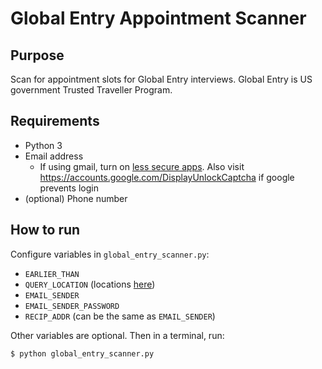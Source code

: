 # Global Entry Appointment Scanner

## Purpose

Scan for appointment slots for Global Entry interviews. Global Entry is US government Trusted Traveller Program.

## Requirements

* Python 3
* Email address
    * If using gmail, turn on [less secure apps](https://support.google.com/accounts/answer/6010255). Also visit https://accounts.google.com/DisplayUnlockCaptcha if google prevents login
* (optional) Phone number

## How to run

Configure variables in `global_entry_scanner.py`:
* `EARLIER_THAN`
* `QUERY_LOCATION` (locations [here](https://ttp.cbp.dhs.gov/schedulerapi/locations/))
* `EMAIL_SENDER`
* `EMAIL_SENDER_PASSWORD`
* `RECIP_ADDR` (can be the same as `EMAIL_SENDER`)

Other variables are optional. Then in a terminal, run:

```
$ python global_entry_scanner.py
```
